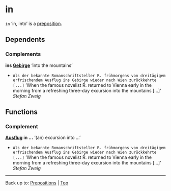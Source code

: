 # in

`in` ‘in, into’ is a [preposition](index.md).

## Dependents

### Complements

**ins [Gebirge](../nouns/g/ge/Gebirge.md)** ‘into the mountains’
  - `Als der bekannte Romanschriftsteller R. frühmorgens von dreitägigem erfrischendem Ausflug ins Gebirge wieder nach Wien zurückkehrte [...]` ‘When the famous novelist R. returned to Vienna early in the morning from a refreshing three-day excursion into the mountains [...]’ *Stefan Zweig*

## Functions

### Complement

**[Ausflug](../nouns/a/au/Ausflug.md) in ...** ‘(an) excursion into ...’
  - `Als der bekannte Romanschriftsteller R. frühmorgens von dreitägigem erfrischendem Ausflug ins Gebirge wieder nach Wien zurückkehrte [...]` ‘When the famous novelist R. returned to Vienna early in the morning from a refreshing three-day excursion into the mountains [...]’ *Stefan Zweig*

----

Back up to: [Prepositions](index.md) | [Top](../index.md)
